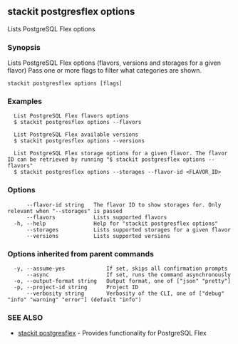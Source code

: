 ## stackit postgresflex options

Lists PostgreSQL Flex options

### Synopsis

Lists PostgreSQL Flex options (flavors, versions and storages for a given flavor)
Pass one or more flags to filter what categories are shown.

```
stackit postgresflex options [flags]
```

### Examples

```
  List PostgreSQL Flex flavors options
  $ stackit postgresflex options --flavors

  List PostgreSQL Flex available versions
  $ stackit postgresflex options --versions

  List PostgreSQL Flex storage options for a given flavor. The flavor ID can be retrieved by running "$ stackit postgresflex options --flavors"
  $ stackit postgresflex options --storages --flavor-id <FLAVOR_ID>
```

### Options

```
      --flavor-id string   The flavor ID to show storages for. Only relevant when "--storages" is passed
      --flavors            Lists supported flavors
  -h, --help               Help for "stackit postgresflex options"
      --storages           Lists supported storages for a given flavor
      --versions           Lists supported versions
```

### Options inherited from parent commands

```
  -y, --assume-yes             If set, skips all confirmation prompts
      --async                  If set, runs the command asynchronously
  -o, --output-format string   Output format, one of ["json" "pretty"]
  -p, --project-id string      Project ID
      --verbosity string       Verbosity of the CLI, one of ["debug" "info" "warning" "error"] (default "info")
```

### SEE ALSO

* [stackit postgresflex](./stackit_postgresflex.md)	 - Provides functionality for PostgreSQL Flex

